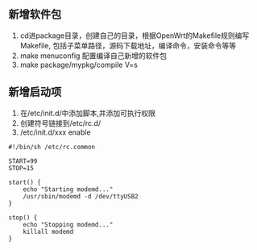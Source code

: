 ## 新增软件包
1. cd进package目录，创建自己的目录，根据OpenWrt的Makefile规则编写Makefile, 包括子菜单路径，源码下载地址，编译命令，安装命令等等
2. make menuconfig 配置编译自己新增的软件包
3. make package/mypkg/compile V=s

## 新增启动项
1. 在/etc/init.d/中添加脚本,并添加可执行权限
2. 创建符号链接到/etc/rc.d/
3. /etc/init.d/xxx enable
```
#!/bin/sh /etc/rc.common

START=99
STOP=15

start() {
    echo "Starting modemd..."
    /usr/sbin/modemd -d /dev/ttyUSB2
}

stop() {
    echo "Stopping modemd..."
    killall modemd
}

```
